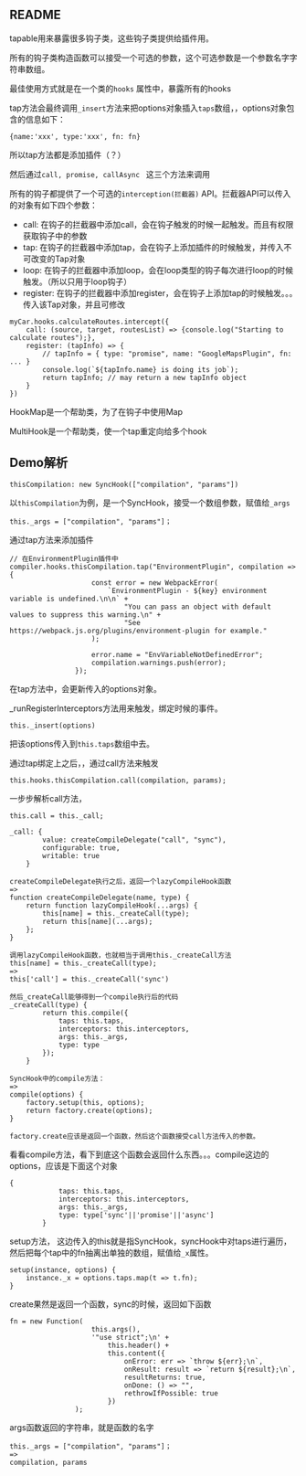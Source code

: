 ## README

tapable用来暴露很多钩子类，这些钩子类提供给插件用。



所有的钩子类构造函数可以接受一个可选的参数，这个可选参数是一个参数名字字符串数组。

最佳使用方式就是在一个类的`hooks` 属性中，暴露所有的hooks



tap方法会最终调用`_insert`方法来把options对象插入`taps`数组，，options对象包含的信息如下：

```
{name:'xxx', type:'xxx', fn: fn}
```

所以tap方法都是添加插件（？）

然后通过`call, promise, callAsync ` 这三个方法来调用



所有的钩子都提供了一个可选的`interception(拦截器)` API。拦截器API可以传入的对象有如下四个参数：

* call:  在钩子的拦截器中添加call，会在钩子触发的时候一起触发。而且有权限获取钩子中的参数
* tap:  在钩子的拦截器中添加tap，会在钩子上添加插件的时候触发，并传入不可改变的Tap对象
* loop: 在钩子的拦截器中添加loop，会在loop类型的钩子每次进行loop的时候触发。（所以只用于loop钩子）
* register: 在钩子的拦截器中添加register，会在钩子上添加tap的时候触发。。。传入该Tap对象，并且可修改

```
myCar.hooks.calculateRoutes.intercept({
	call: (source, target, routesList) => {console.log("Starting to calculate routes");},
	register: (tapInfo) => {
		// tapInfo = { type: "promise", name: "GoogleMapsPlugin", fn: ... }
		console.log(`${tapInfo.name} is doing its job`);
		return tapInfo; // may return a new tapInfo object
	}
})
```





HookMap是一个帮助类，为了在钩子中使用Map



MultiHook是一个帮助类，使一个tap重定向给多个hook





## Demo解析

```
thisCompilation: new SyncHook(["compilation", "params"])
```

以`thisCompilation`为例，是一个SyncHook，接受一个数组参数，赋值给`_args`

```
this._args = ["compilation", "params"]；
```



通过tap方法来添加插件

```
// 在EnvironmentPlugin插件中
compiler.hooks.thisCompilation.tap("EnvironmentPlugin", compilation => {
					const error = new WebpackError(
						`EnvironmentPlugin - ${key} environment variable is undefined.\n\n` +
							"You can pass an object with default values to suppress this warning.\n" +
							"See https://webpack.js.org/plugins/environment-plugin for example."
					);

					error.name = "EnvVariableNotDefinedError";
					compilation.warnings.push(error);
				});
```

在tap方法中，会更新传入的options对象。

_runRegisterInterceptors方法用来触发，绑定时候的事件。



```
this._insert(options)
```

把该options传入到`this.taps`数组中去。



通过tap绑定上之后，，通过call方法来触发

```
this.hooks.thisCompilation.call(compilation, params);
```

一步步解析call方法，

```
this.call = this._call;

_call: {
		value: createCompileDelegate("call", "sync"),
		configurable: true,
		writable: true
	}
	
createCompileDelegate执行之后，返回一个lazyCompileHook函数
=>
function createCompileDelegate(name, type) {
	return function lazyCompileHook(...args) {
		this[name] = this._createCall(type);
		return this[name](...args);
	};
}

调用lazyCompileHook函数，也就相当于调用this._createCall方法
this[name] = this._createCall(type);
=>
this['call'] = this._createCall('sync')

然后_createCall能够得到一个compile执行后的代码
_createCall(type) {
		return this.compile({
			taps: this.taps,
			interceptors: this.interceptors,
			args: this._args,
			type: type
		});
	}
	
SyncHook中的compile方法：
=>
compile(options) {
	factory.setup(this, options);
	return factory.create(options);
}

factory.create应该是返回一个函数，然后这个函数接受call方法传入的参数。

```





看看compile方法，看下到底这个函数会返回什么东西。。。compile这边的options，应该是下面这个对象

```
{
			taps: this.taps,
			interceptors: this.interceptors,
			args: this._args,
			type: type['sync'||'promise'||'async']
		}
```



setup方法， 这边传入的this就是指SyncHook，syncHook中对taps进行遍历，然后把每个tap中的fn抽离出单独的数组，赋值给`_x`属性。

```
setup(instance, options) {
	instance._x = options.taps.map(t => t.fn);
}
```



create果然是返回一个函数，sync的时候，返回如下函数

```
fn = new Function(
					this.args(),
					'"use strict";\n' +
						this.header() +
						this.content({
							onError: err => `throw ${err};\n`,
							onResult: result => `return ${result};\n`,
							resultReturns: true,
							onDone: () => "",
							rethrowIfPossible: true
						})
				);
```

args函数返回的字符串，就是函数的名字

```
this._args = ["compilation", "params"]；
=>
compilation, params
```


